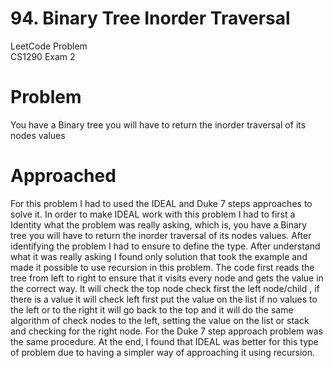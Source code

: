 # 94. Binary Tree Inorder Traversal
LeetCode Problem\
CS1290 Exam 2

# Problem
You have a Binary tree you will have to return the inorder traversal of its nodes values

# Approached 
For this problem I had to used the IDEAL and Duke 7 steps approaches to solve it.
In order to make IDEAL work with this problem I had to first a Identity what the 
problem was really asking, which is, you have a Binary tree you will have to 
return the inorder traversal of its nodes values. After identifying the problem
I had to ensure to define the type. After understand what it was really asking
I found only solution that took the example and made it possible to use recursion
in this problem.  The code first reads the tree from left to right to ensure that 
it visits every node and gets the value in the correct way. It will check the top 
node check first the left node/child , if there is a value it will check left first
put the value on the list if no values to the left or to the right it will go back
to the top and it will do the same algorithm of check nodes to the left, setting
the value on the list or stack and checking for the right node. For the Duke 7 step
approach problem was the same procedure. At the end, I found that IDEAL was better 
for this type of problem due to having a simpler way of approaching it using recursion.
